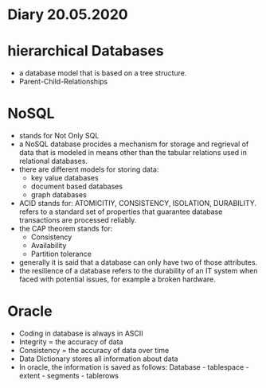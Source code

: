 # Diary 20.05.2020

# hierarchical Databases

* a database model that is based on a tree structure.
* Parent-Child-Relationships

# NoSQL

* stands for Not Only SQL
* a NoSQL database procides a mechanism for storage and regrieval of data that is modeled in means other than the tabular relations used in relational databases.
* there are different models for storing data:
  * key value databases
  * document based databases
  * graph databases
* ACID stands for: ATOMICITIY, CONSISTENCY, ISOLATION, DURABILITY. refers to a standard set of properties that guarantee database transactions are processed reliably.
* the CAP theorem stands for: 
  * Consistency
  * Availability
  * Partition tolerance
* generally it is said that a database can only have two of those attributes.
* the resilience of a database refers to the durability of an IT system when faced with potential issues, for example a broken hardware.

# Oracle

* Coding in database is always in ASCII
* Integrity = the accuracy of data
* Consistency = the accuracy of data over time
* Data Dictionary stores all information about data
* In oracle, the information is saved as follows: Database - tablespace - extent - segments - tablerows
  